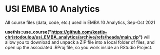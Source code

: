 # USI EMBA 10 Analytics

All course files (data, code, etc.) used in EMBA 10 Analytics, Sep-Oct 2021

**usethis::use_course("https://github.com/kostis-christodoulou/usi_EMBA_analytics/archive/refs/heads/main.zip")** will allow you to download and unpack a ZIP file into a local folder of files, and open up the associated .RProj file, so you work inside an RStudio Project.
